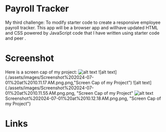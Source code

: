# Payroll Tracker
My third challenge: To modify starter code to create a responsive employee payroll tracker. This app will be a browser app and willhave updated HTML and CSS powered by JavaScript code that I have written using starter code and peer . 
# Screenshot
Here is a screen cap of my project:
![alt text](./assets/images/Screenshot%202024-07-01%20at%2010.11.06 AM.png, "Screen Cap of my Project")
![alt text](./assets/images/Screenshot%202024-07-01%20at%2010.11.17 AM.png.png,"Screen Cap of my Project")
![alt text](./assets/images/Screenshot%202024-07-01%20at%2010.11.55 AM.png.png, "Screen Cap of my Project"
![alt text](./assets/images/)Screenshot%202024-07-01%20at%2010.12.18 AM.png.png, "Screen Cap of my Project")

# Links




